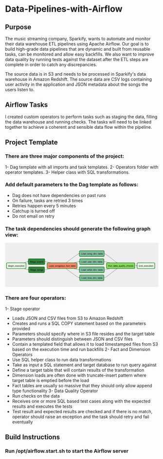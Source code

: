 # Data-Pipelines-with-Airflow

## Purpose

 The music streaming company, Sparkify, wants to automate and monitor their data warehouse ETL pipelines using Apache Airflow. Our goal is to build high-grade data pipelines that are dynamic and built from reusable tasks, can be monitored and allow easy backfills. We also want to improve data quality by running tests against the dataset after the ETL steps are complete in order to catch any discrepancies.

The source data is in S3 and needs to be processed in Sparkify's data warehouse in Amazon Redshift. The source data are CSV logs containing user activity in the application and JSON metadata about the songs the users listen to.

## Airflow Tasks

I created custom operators to perform tasks such as staging the data, filling the data warehouse and running checks. The tasks will need to be linked together to achieve a coherent and sensible data flow within the pipeline.

## Project Template
### There are three major components of the project:
1- Dag template with all imports and task templates.
2- Operators folder with operator templates.
3- Helper class with SQL transformations.
### Add default parameters to the Dag template as follows:
- Dag does not have dependencies on past runs
- On failure, tasks are retried 3 times
- Retries happen every 5 minutes
- Catchup is turned off
- Do not email on retry
### The task dependencies should generate the following graph view:

![Test Image 1](airflow_dag.png)


### There are four operators:
1- Stage operator
- Loads JSON and CSV files from S3 to Amazon Redshift
- Creates and runs a SQL COPY statement based on the parameters provided
- Parameters should specify where in S3 file resides and the target table
- Parameters should distinguish between JSON and CSV files
- Contain a templated field that allows it to load timestamped files from S3 based on the execution time and run backfills
2- Fact and Dimension Operators
- Use SQL helper class to run data transformations
- Take as input a SQL statement and target database to run query against
- Define a target table that will contain results of the transformation
- Dimension loads are often done with truncate-insert pattern where target table is emptied before the load
- Fact tables are usually so massive that they should only allow append type functionality
3- Data Quality Operator
- Run checks on the data
- Receives one or more SQL based test cases along with the expected results and executes the tests
- Test result and expected results are checked and if there is no match, operator should raise an exception and the task should retry and fail eventually

## Build Instructions
### Run /opt/airflow.start.sh to start the Airflow server
